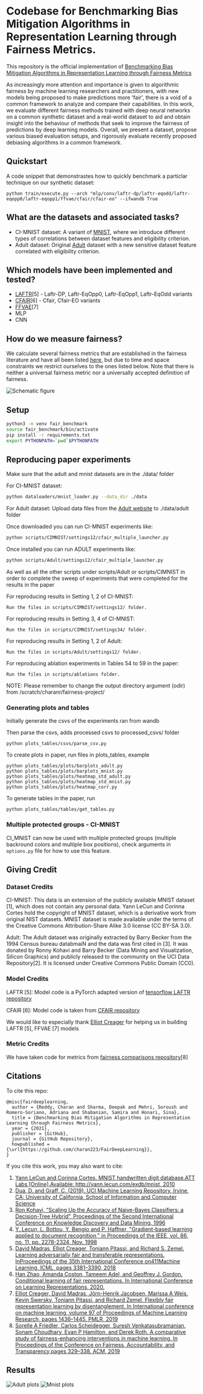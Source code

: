 # Codebase for Benchmarking Bias Mitigation Algorithms in Representation Learning through Fairness Metrics.

This repository is the official implementation of [Benchmarking Bias Mitigation Algorithms in Representation Learning through Fairness Metrics][benchmarking]

As increasingly more attention and importance is given to algorithmic fairness by machine learning researchers and practitioners, with new models being proposed to make predictions more 'fair', there
is a void of a common framework to analyze and compare their capabilities. In this work, we evaluate different fairness methods trained with deep neural networks on a common synthetic dataset and a real-world dataset to aid and obtain insight into the behaviour of methods that seek to improve the fairness of predictions by deep learning models. Overall, we present a dataset, propose various biased evaluation setups, and rigorously evaluate recently proposed debiasing algorithms in a common framework.

## Quickstart

A code snippet that demonstrastes how to quickly benchmark a particlar technique on our synthetic dataset:
```
python train/execute.py --arch "mlp/conv/laftr-dp/laftr-eqodd/laftr-eqopp0/laftr-eqopp1/ffvae/cfair/cfair-eo" --ifwandb True
```

## What are the datasets and associated tasks?

* CI-MNIST dataset: A variant of [MNIST][mnist], where we introduce different types of correlations between dataset features and eligibility criterion.
* Adult dataset: Original [Adult][adult] dataset with a new sensitive dataset feature correlated with eligibility criterion.

## Which models have been implemented and tested?

* [LAFTR][laftr][5] - Laftr-DP, Laftr-EqOpp0, Laftr-EqOpp1, Laftr-EqOdd variants
* [CFAIR][cfair][6] - Cfair, Cfair-EO variants
* [FFVAE][ffvae][7]
* MLP
* CNN

## How do we measure fairness?
We calculate several fairness metrics that are established in the fairness literature and have all been listed [here][metrics], but due to time and space constraints we restrict ourselves to the ones listed below. Note that there is neither a universal fairness metric nor a universally accepted definition of fairness.

![Schematic figure](utils/media/metrics.png)

## Setup
```bash
python3 -m venv fair_benchmark
source fair_benchmark/bin/activate
pip install -r requirements.txt
export PYTHONPATH=`pwd`$PYTHONPATH
```

## Reproducing paper experiments

Make sure that the adult and mnist datasets are in the ./data/ folder

For CI-MNIST dataset:
```bash
python dataloaders/mnist_loader.py --data_dir ./data
```

For Adult dataset:
Upload data files from the [Adult website][adult] to ./data/adult folder

Once downloaded you can run CI-MNIST experiments like:
```bash
python scripts/CIMNIST/settings12/cfair_multiple_launcher.py
```

Once installed you can run ADULT experiments like:
```bash
python scripts/Adult/settings12/cfair_multiple_launcher.py
```

As well as all the other scripts under scripts/Adult or scripts/CIMNIST in order to complete the sweep of experiments that were completed for the results in the paper

For reproducing results in Setting 1, 2 of CI-MNIST:
```
Run the files in scripts/CIMNIST/settings12/ folder.
```

For reproducing results in Setting 3, 4 of CI-MNIST:
```
Run the files in scripts/CIMNIST/settings34/ folder. 
```

For reproducing results in Setting 1, 2 of Adult:
```
Run the files in scripts/Adult/settings12/ folder.
```

For reproducing ablation experiments in Tables 54 to 59 in the paper:
```
Run the files in scripts/ablations folder.
```

NOTE: Please remember to change the output directory argument (odir) from /scratch/charanr/fairness-project/

### Generating plots and tables
Initially generate the csvs of the experiments ran from wandb

Then parse the csvs, adds processed csvs to processed_csvs/ folder
```
python plots_tables/csvs/parse_csv.py
```

To create plots in paper, run files in plots_tables, example
```
python plots_tables/plots/barplots_adult.py
python plots_tables/plots/barplots_mnist.py
python plots_tables/plots/heatmap_std_adult.py
python plots_tables/plots/heatmap_std_mnist.py
python plots_tables/plots/heatmap_corr.py
```

To generate tables in the paper, run
```
python plots_tables/tables/get_tables.py
```

### Multiple protected groups - CI-MNIST
CI_MNIST can now be used with multiple protected groups (multiple backround colors and multiple box positions), check arguments in ```options.py``` file for how to use this feature.

## Giving Credit

### Dataset Credits
CI-MNIST: This data is an extension of the publicly available MNIST dataset [1], which does not contain any personal data. Yann LeCun and Corinna Cortes hold the copyright of MNIST dataset, which is a derivative work from original NIST datasets. MNIST dataset is made available under the terms of the Creative Commons Attribution-Share Alike 3.0 license (CC BY-SA 3.0).

Adult: The Adult dataset was originally extracted by Barry Becker from the 1994 Census bureau databmaiN and the data was first cited in [3]. It was donated by Ronny Kohavi and Barry Becker (Data Mining and Visualization, Silicon Graphics) and publicly released to the community on the UCI Data Repository[2]. It is licensed under Creative Commons Public Domain (CC0). 

### Model Credits

LAFTR [5]: Model code is a PyTorch adapted version of [tensorflow LAFTR repository][laftrcode] 

CFAIR [6]: Model code is taken from [CFAIR repository][cfaircode]

We would like to especially thank [Elliot Creager][elliot] for helping us in building LAFTR [5], FFVAE [7] models

### Metric Credits

We have taken code for metrics from [fairness comparisons repository][friedlercode][8]

## Citations

To cite this repo:
```
@misc{fairdeeplearning,
  author = {Reddy, Charan and Sharma, Deepak and Mehri, Soroush and Romero-Soriano, Adriana and Shabanian, Samira and Honari, Sina},
  title = {Benchmarking Bias Mitigation Algorithms in Representation Learning through Fairness Metrics},
  year = {2021},
  publisher = {GitHub},
  journal = {GitHub Repository},
  howpublished = {\url{https://github.com/charan223/FairDeepLearning}},
}
```
If you cite this work, you may also want to cite:

1. [Yann LeCun and Corinna Cortes. MNIST handwritten digit database.ATT Labs [Online].Available: http://yann.lecun.com/exdb/mnist, 2010][mnist]
2. [Dua, D. and Graff, C. (2019). UCI Machine Learning Repository, Irvine, CA: University of California, School of Information and Computer Science][uci]
3. [Ron Kohavi, “Scaling Up the Accuracy of Naive-Bayes Classifiers: a Decision-Tree Hybrid”, Proceedings of the Second International Conference on Knowledge Discovery and Data Mining, 1996][adultpaper]
4. [Y. Lecun, L. Bottou, Y. Bengio and P. Haffner, "Gradient-based learning applied to document recognition," in Proceedings of the IEEE, vol. 86, no. 11, pp. 2278-2324, Nov. 1998][mnistpaper]
5. [David Madras, Elliot Creager, Toniann Pitassi, and Richard S. Zemel. Learning adversarially fair and transferable representations. InProceedings of the 35th International Conference on411Machine Learning, ICML, pages 3381–3390, 2018][laftr]
6. [Han Zhao, Amanda Coston, Tameem Adel, and Geoffrey J. Gordon. Conditional learning of fair representations. In International Conference on Learning Representations, 2020.][cfair]
7. [Elliot Creager, David Madras, Jörn-Henrik Jacobsen, Marissa A Weis, Kevin Swersky, Toniann Pitassi, and Richard Zemel. Flexibly fair representation learning by disentanglement. In International conference on machine learning, volume 97 of Proceedings of Machine Learning Research, pages 1436–1445. PMLR, 2019][ffvae]
8. [Sorelle A Friedler, Carlos Scheidegger, Suresh Venkatasubramanian, Sonam Choudhary, Evan P Hamilton, and Derek Roth. A comparative study of fairness-enhancing interventions in machine learning. In Proceedings of the Conference on Fairness, Accountability, and Transparency,pages 329–338. ACM, 2019][friedler]



## Results
![Adult plots](utils/media/results_adult.PNG)
![Mnist plots](utils/media/results_mnist.PNG)



[benchmarking]: https://openreview.net/forum?id=OTnqQUEwPKu
[mnist]: http://yann.lecun.com/exdb/mnist/
[mnistpaper]: https://doi.org/10.1109/5.726791
[adult]: http://archive.ics.uci.edu/ml/datasets/Adult
[uci]: http://archive.ics.uci.edu/ml
[adultpaper]: http://robotics.stanford.edu/~ronnyk/nbtree.pdf
[laftr]: http://proceedings.mlr.press/v80/madras18a.html
[cfair]: https://openreview.net/pdf?id=Hkekl0NFPr
[ffvae]: http://proceedings.mlr.press/v97/creager19a.html
[laftrcode]: https://github.com/VectorInstitute/laftr
[cfaircode]: https://github.com/hanzhaoml/ICLR2020-CFair
[elliot]: https://www.cs.toronto.edu/~creager/
[metrics]: https://github.com/charan223/FairDeepLearning/tree/main/metrics
[friedler]: https://arxiv.org/abs/1802.04422
[friedlercode]: https://github.com/algofairness/fairness-comparison
